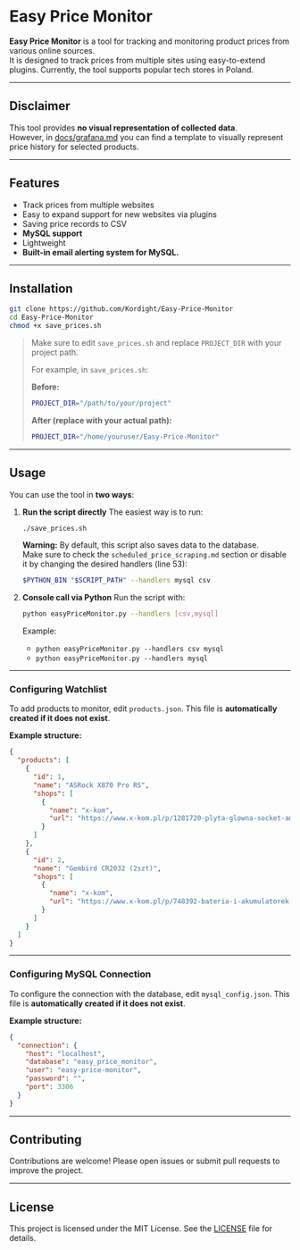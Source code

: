 # Easy Price Monitor

**Easy Price Monitor** is a tool for tracking and monitoring product prices from various online sources.  
It is designed to track prices from multiple sites using easy-to-extend plugins. Currently, the tool supports popular tech stores in Poland.

---

## Disclaimer

This tool provides **no visual representation of collected data**.  
However, in [docs/grafana.md](docs/grafana.md) you can find a template to visually represent price history for selected products.

---

## Features

- Track prices from multiple websites
- Easy to expand support for new websites via plugins
- Saving price records to CSV
- **MySQL support**
- Lightweight
- **Built-in email alerting system for MySQL.**

---

## Installation

```bash
git clone https://github.com/Kordight/Easy-Price-Monitor
cd Easy-Price-Monitor
chmod +x save_prices.sh
```

> Make sure to edit `save_prices.sh` and replace `PROJECT_DIR` with your project path.
>
> For example, in `save_prices.sh`:
>
> **Before:**
> ```bash
> PROJECT_DIR="/path/to/your/project"
> ```
> **After (replace with your actual path):**
> ```bash
> PROJECT_DIR="/home/youruser/Easy-Price-Monitor"
> ```

---

## Usage

You can use the tool in **two ways**:

1. **Run the script directly**
   The easiest way is to run:

   ```bash
   ./save_prices.sh
   ```

   **Warning:** By default, this script also saves data to the database.  
    Make sure to check the `scheduled_price_scraping.md` section or disable it by changing the desired handlers (line 53):  

    ```bash
    $PYTHON_BIN "$SCRIPT_PATH" --handlers mysql csv
    ```
2. **Console call via Python**
   Run the script with:

   ```bash
   python easyPriceMonitor.py --handlers [csv,mysql]
   ```

   Example:
   - `python easyPriceMonitor.py --handlers csv mysql` 
   - `python easyPriceMonitor.py --handlers mysql`

---

### Configuring Watchlist

To add products to monitor, edit `products.json`.
This file is **automatically created if it does not exist**.

**Example structure:**

```json
{
  "products": [
    {
      "id": 1,
      "name": "ASRock X870 Pro RS",
      "shops": [
        {
          "name": "x-kom",
          "url": "https://www.x-kom.pl/p/1281720-plyta-glowna-socket-am5-asrock-x870-pro-rs.html"
        }
      ]
    },
    {
      "id": 2,
      "name": "Gembird CR2032 (2szt)",
      "shops": [
        {
          "name": "x-kom",
          "url": "https://www.x-kom.pl/p/748392-bateria-i-akumulatorek-gembird-cr2032-2szt.html?cid=api09&eid=pdp_pcacc"
        }
      ]
    }
  ]
}
```

---

### Configuring MySQL Connection

To configure the connection with the database, edit `mysql_config.json`.
This file is **automatically created if it does not exist**.

**Example structure:**

```json
{
  "connection": {
    "host": "localhost",
    "database": "easy_price_monitor",
    "user": "easy-price-monitor",
    "password": "",
    "port": 3306
  }
}
```

---

## Contributing

Contributions are welcome!
Please open issues or submit pull requests to improve the project.

---

## License

This project is licensed under the MIT License. See the [LICENSE](LICENSE) file for details.

